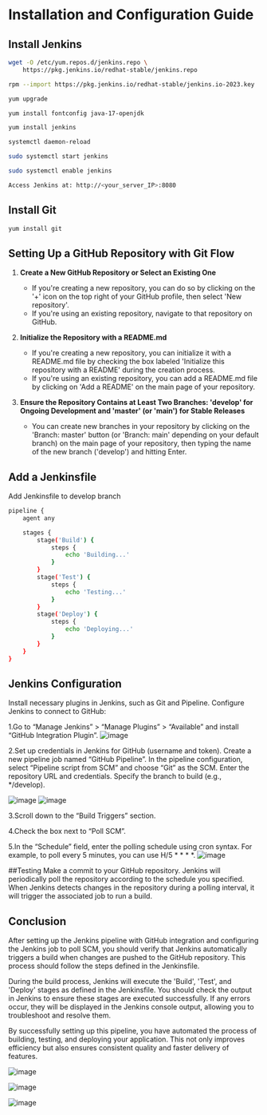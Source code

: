 # Installation and Configuration Guide

## Install Jenkins

```bash
wget -O /etc/yum.repos.d/jenkins.repo \
    https://pkg.jenkins.io/redhat-stable/jenkins.repo

rpm --import https://pkg.jenkins.io/redhat-stable/jenkins.io-2023.key

yum upgrade

yum install fontconfig java-17-openjdk

yum install jenkins

systemctl daemon-reload

sudo systemctl start jenkins

sudo systemctl enable jenkins

Access Jenkins at: http://<your_server_IP>:8080
```
## Install Git
```bash
yum install git
```
## Setting Up a GitHub Repository with Git Flow

1. **Create a New GitHub Repository or Select an Existing One**
   - If you're creating a new repository, you can do so by clicking on the '+' icon on the top right of your GitHub profile, then select 'New repository'.
   - If you're using an existing repository, navigate to that repository on GitHub.

2. **Initialize the Repository with a README.md**
   - If you're creating a new repository, you can initialize it with a README.md file by checking the box labeled 'Initialize this repository with a README' during the creation process.
   - If you're using an existing repository, you can add a README.md file by clicking on 'Add a README' on the main page of your repository.

3. **Ensure the Repository Contains at Least Two Branches: 'develop' for Ongoing Development and 'master' (or 'main') for Stable Releases**
   - You can create new branches in your repository by clicking on the 'Branch: master' button (or 'Branch: main' depending on your default branch) on the main page of your repository, then typing the name of the new branch ('develop') and hitting Enter.

## Add a Jenkinsfile 

Add Jenkinsfile to develop branch

```bash
pipeline {
    agent any

    stages {
        stage('Build') {
            steps {
                echo 'Building...'
            }
        }
        stage('Test') {
            steps {
                echo 'Testing...'
            }
        }
        stage('Deploy') {
            steps {
                echo 'Deploying...'
            }
        }
    }
}

```


## Jenkins Configuration

Install necessary plugins in Jenkins, such as Git and Pipeline. Configure Jenkins to connect to GitHub:

1.Go to “Manage Jenkins” > “Manage Plugins” > “Available” and install “GitHub Integration Plugin”.
![image](https://github.com/AbdElrahmanSaaad/Jenkins/assets/60901149/2475a73e-b75b-4488-9704-15a39a0b1107)

2.Set up credentials in Jenkins for GitHub (username and token).
Create a new pipeline job named “GitHub Pipeline”. In the pipeline configuration, select “Pipeline script from SCM” and choose “Git” as the SCM. Enter the repository URL and credentials. Specify the branch to build (e.g., */develop).

![image](https://github.com/AbdElrahmanSaaad/Jenkins/assets/60901149/b72e7c87-db84-4198-bfe5-12154a601c11)
![image](https://github.com/AbdElrahmanSaaad/Jenkins/assets/60901149/38535b94-9de7-4aaa-a112-5b5d557bd8b6)


3.Scroll down to the “Build Triggers” section.

4.Check the box next to “Poll SCM”.

5.In the “Schedule” field, enter the polling schedule using cron syntax. For example, 
to poll every 5 minutes, you can use H/5 * * * *.
![image](https://github.com/AbdElrahmanSaaad/Jenkins/assets/60901149/b60b5560-9c37-499a-b0e6-46db78e8dd45)

##Testing
Make a commit to your GitHub repository. Jenkins will periodically poll the repository according to the schedule you specified. When Jenkins detects changes in the repository during a polling interval, it will trigger the associated job to run a build.

## Conclusion

After setting up the Jenkins pipeline with GitHub integration and configuring the Jenkins job to poll SCM, you should verify that Jenkins automatically triggers a build when changes are pushed to the GitHub repository. This process should follow the steps defined in the Jenkinsfile.

During the build process, Jenkins will execute the 'Build', 'Test', and 'Deploy' stages as defined in the Jenkinsfile. You should check the output in Jenkins to ensure these stages are executed successfully. If any errors occur, they will be displayed in the Jenkins console output, allowing you to troubleshoot and resolve them.

By successfully setting up this pipeline, you have automated the process of building, testing, and deploying your application. This not only improves efficiency but also ensures consistent quality and faster delivery of features.

![image](https://github.com/AbdElrahmanSaaad/Jenkins/assets/60901149/4c74364a-1c35-4b48-9586-2a05057173e4)

![image](https://github.com/AbdElrahmanSaaad/Jenkins/assets/60901149/56d65d38-16f8-41b9-9e70-d4c4dec76a93)

![image](https://github.com/AbdElrahmanSaaad/Jenkins/assets/60901149/2c57b1e6-ec27-424c-9de5-ef1e1976b37f)
